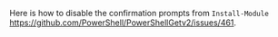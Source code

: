 Here is how to disable the confirmation prompts from `Install-Module` https://github.com/PowerShell/PowerShellGetv2/issues/461.